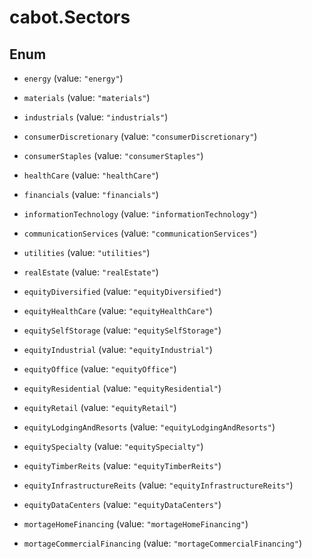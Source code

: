 # cabot.Sectors

## Enum


* `energy` (value: `"energy"`)

* `materials` (value: `"materials"`)

* `industrials` (value: `"industrials"`)

* `consumerDiscretionary` (value: `"consumerDiscretionary"`)

* `consumerStaples` (value: `"consumerStaples"`)

* `healthCare` (value: `"healthCare"`)

* `financials` (value: `"financials"`)

* `informationTechnology` (value: `"informationTechnology"`)

* `communicationServices` (value: `"communicationServices"`)

* `utilities` (value: `"utilities"`)

* `realEstate` (value: `"realEstate"`)

* `equityDiversified` (value: `"equityDiversified"`)

* `equityHealthCare` (value: `"equityHealthCare"`)

* `equitySelfStorage` (value: `"equitySelfStorage"`)

* `equityIndustrial` (value: `"equityIndustrial"`)

* `equityOffice` (value: `"equityOffice"`)

* `equityResidential` (value: `"equityResidential"`)

* `equityRetail` (value: `"equityRetail"`)

* `equityLodgingAndResorts` (value: `"equityLodgingAndResorts"`)

* `equitySpecialty` (value: `"equitySpecialty"`)

* `equityTimberReits` (value: `"equityTimberReits"`)

* `equityInfrastructureReits` (value: `"equityInfrastructureReits"`)

* `equityDataCenters` (value: `"equityDataCenters"`)

* `mortageHomeFinancing` (value: `"mortageHomeFinancing"`)

* `mortageCommercialFinancing` (value: `"mortageCommercialFinancing"`)


